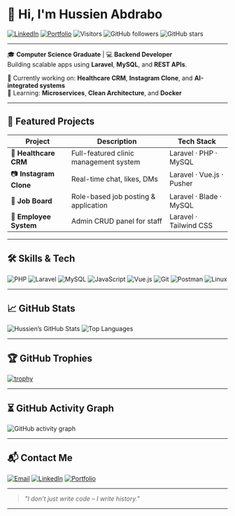 <!-- SEO & Social Preview -->
<!-- Open Graph / Twitter -->
<meta property="og:title" content="Hussien Abdrabo – Backend Developer Portfolio" />
<meta property="og:description" content="Computer Science Graduate & Backend Developer specializing in Laravel, MySQL, REST APIs, and real-world applications." />
<meta property="og:image" content="https://avatars.githubusercontent.com/u/YOUR-ID-HERE" />
<meta property="og:url" content="https://fancy-torte-adcdde.netlify.app/" />
<meta name="twitter:card" content="summary_large_image" />

# 👋 Hi, I'm Hussien Abdrabo

[![LinkedIn](https://img.shields.io/badge/LinkedIn-blue?logo=linkedin&style=flat-square)](https://www.linkedin.com/in/al-hussien-abdorabbo-7048b4316/)
[![Portfolio](https://img.shields.io/badge/Portfolio-Netlify-green?style=flat-square&logo=netlify)](https://fancy-torte-adcdde.netlify.app/)
![Visitors](https://komarev.com/ghpvc/?username=Hussien-abdorabo&color=blue)
![GitHub followers](https://img.shields.io/github/followers/Hussien-abdorabo?label=Followers&style=social)
![GitHub stars](https://img.shields.io/github/stars/Hussien-abdorabo?style=social)

---

🎓 **Computer Science Graduate** | 💻 **Backend Developer**  
Building scalable apps using **Laravel**, **MySQL**, and **REST APIs**.  

🔭 Currently working on: **Healthcare CRM**, **Instagram Clone**, and **AI-integrated systems**  
🌱 Learning: **Microservices**, **Clean Architecture**, and **Docker**

---

## 🚀 Featured Projects

| Project | Description | Tech Stack |
|--------|-------------|------------|
| 🏥 **Healthcare CRM** | Full-featured clinic management system | Laravel · PHP · MySQL |
| 📷 **Instagram Clone** | Real-time chat, likes, DMs | Laravel · Vue.js · Pusher |
| 💼 **Job Board** | Role-based job posting & application | Laravel · Blade · MySQL |
| 👔 **Employee System** | Admin CRUD panel for staff | Laravel · Tailwind CSS |

---

## 🛠️ Skills & Tech

![PHP](https://img.shields.io/badge/-PHP-777bb3?style=flat-square&logo=php)
![Laravel](https://img.shields.io/badge/-Laravel-f05340?style=flat-square&logo=laravel)
![MySQL](https://img.shields.io/badge/-MySQL-4479A1?style=flat-square&logo=mysql)
![JavaScript](https://img.shields.io/badge/-JavaScript-F7DF1E?style=flat-square&logo=javascript&logoColor=black)
![Vue.js](https://img.shields.io/badge/-Vue.js-4FC08D?style=flat-square&logo=vue.js)
![Git](https://img.shields.io/badge/-Git-F05032?style=flat-square&logo=git)
![Postman](https://img.shields.io/badge/-Postman-FF6C37?style=flat-square&logo=postman)
![Linux](https://img.shields.io/badge/-Linux-FCC624?style=flat-square&logo=linux&logoColor=black)

---

## 📈 GitHub Stats

![Hussien’s GitHub Stats](https://github-readme-stats.vercel.app/api?username=Hussien-abdorabo&show_icons=true&theme=tokyonight&count_private=true)
![Top Languages](https://github-readme-stats.vercel.app/api/top-langs/?username=Hussien-abdorabo&layout=compact&theme=tokyonight)

---

## 🏆 GitHub Trophies

[![trophy](https://github-profile-trophy.vercel.app/?username=Hussien-abdorabo&theme=darkhub&no-frame=true&row=1&column=8)](https://github.com/ryo-ma/github-profile-trophy)

---

## ⏳ GitHub Activity Graph

![GitHub activity graph](https://github-readme-activity-graph.cyclic.app/graph?username=Hussien-abdorabo&theme=react-dark)

---

## 📬 Contact Me

[![Email](https://img.shields.io/badge/-hussienabdoraboo@gmail.com-c14438?style=flat-square&logo=Gmail&logoColor=white)](mailto:hussienabdoraboo@gmail.com)
[![LinkedIn](https://img.shields.io/badge/-Hussien_Abdrabo-0077B5?style=flat-square&logo=linkedin)](https://www.linkedin.com/in/al-hussien-abdorabbo-7048b4316/)
[![Portfolio](https://img.shields.io/badge/-View_Portfolio-000?style=flat-square&logo=netlify)](https://fancy-torte-adcdde.netlify.app/)

---

> _"I don’t just write code – I write history."_

---

